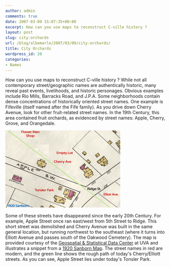 ```yaml
---
author: admin
comments: true
date: 2007-03-09 15:07:35+00:00
excerpt: How can you use maps to reconstruct C-ville history ?
layout: post
slug: city-orchards
url: /blog/albemarle/2007/03/09/city-orchards/
title: City Orchards
wordpress_id: 20
categories:
- Names
---
```


How can you use maps to reconstruct C-ville history ? While not all contemporary street/geographic names are authentically historic, many reveal past events, livelihoods, and historic personages. Obvious examples include Rio Mills, Barracks Road, and J.P.A. Some neighborhoods contain dense concentrations of historically oriented street names. One example is Fifeville (itself named after the Fife family). As you drive down Cherry Avenue, look for other fruit-related street names. In the 19th Century, this area contained fruit orchards, as evidenced by street names: Apple, Cherry, Grove, and Orangedale. 

![1920 Sanborn Map](/wp-content/uploads/2007/03/applest_1920.jpg)

Some of these streets have disappeared since the early 20th Century. For example, Apple Street once ran east/west from 5th Street to Ridge. This short street was demolished and Cherry Avenue was built in the same general location, but running northwest to the southeast (where it turns into Elliott Avenue and passes south of the Oakwood Cemetery). The map is provided courtesy of the [Geospatial & Statistical Data Center](http://fisher.lib.virginia.edu/index.html) at UVA and illustrates a snippet from a [1920 Sanborn Map](http://fisher.lib.virginia.edu/collections/maps/sanborn/main.php?year=1920). The street names in red are modern, and the green line shows the rough path of today's Cherry/Elliott streets. As you can see, Apple Street lies under today's Tonsler Park.
